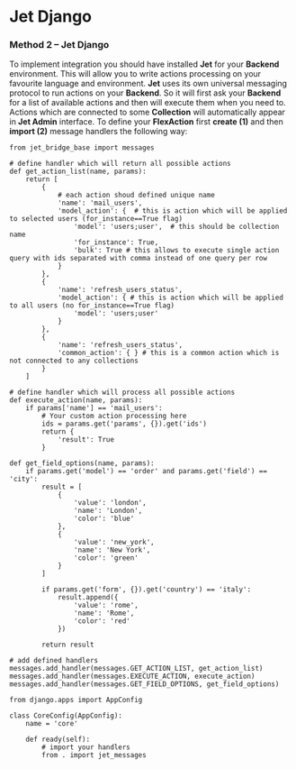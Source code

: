 # Jet Django



### Method 2 – Jet Django

To implement integration you should have installed **Jet** for your **Backend** environment. This will allow you to write actions processing on your favourite language and environment. **Jet** uses its own universal messaging protocol to run actions on your **Backend**. So it will first ask your **Backend** for a list of available actions and then will execute them when you need to. Actions which are connected to some **Collection** will automatically appear in **Jet Admin** interface. To define your **FlexAction** first **create \(1\)** and then **import \(2\)** message handlers the following way:

```
from jet_bridge_base import messages

# define handler which will return all possible actions
def get_action_list(name, params):
    return [
        {
            # each action shoud defined unique name
            'name': 'mail_users',
            'model_action': {  # this is action which will be applied to selected users (for_instance==True flag)
                'model': 'users;user',  # this should be collection name
                'for_instance': True, 
                'bulk': True # this allows to execute single action query with ids separated with comma instead of one query per row
            }
        },
        {
            'name': 'refresh_users_status',
            'model_action': { # this is action which will be applied to all users (no for_instance==True flag)
                'model': 'users;user'
            }
        },
        {
            'name': 'refresh_users_status',
            'common_action': { } # this is a common action which is not connected to any collections
        }
    ]

# define handler which will process all possible actions
def execute_action(name, params):
    if params['name'] == 'mail_users':
        # Your custom action processing here
        ids = params.get('params', {}).get('ids')
        return {
            'result': True
        }

def get_field_options(name, params):
    if params.get('model') == 'order' and params.get('field') == 'city':
        result = [
            {
                'value': 'london',
                'name': 'London',
                'color': 'blue'
            },
            {
                'value': 'new_york',
                'name': 'New York',
                'color': 'green'
            }
        ]

        if params.get('form', {}).get('country') == 'italy':
            result.append({
                'value': 'rome',
                'name': 'Rome',
                'color': 'red'
            })

        return result

# add defined handlers
messages.add_handler(messages.GET_ACTION_LIST, get_action_list)
messages.add_handler(messages.EXECUTE_ACTION, execute_action)
messages.add_handler(messages.GET_FIELD_OPTIONS, get_field_options)

```

```
from django.apps import AppConfig

class CoreConfig(AppConfig):
    name = 'core'

    def ready(self):
        # import your handlers
        from . import jet_messages
```


